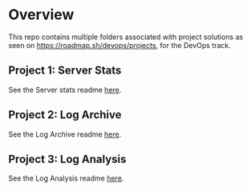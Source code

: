 # Overview

This repo contains multiple folders associated with project solutions as seen on <https://roadmap.sh/devops/projects>, for the DevOps track.

## Project 1: Server Stats

See the Server stats readme [here](projects/server-stats/README.md).

## Project 2: Log Archive

See the Log Archive readme [here](projects/log-archive/README.md).

## Project 3: Log Analysis

See the Log Analysis readme [here](projects/log-analysis/README.md).
